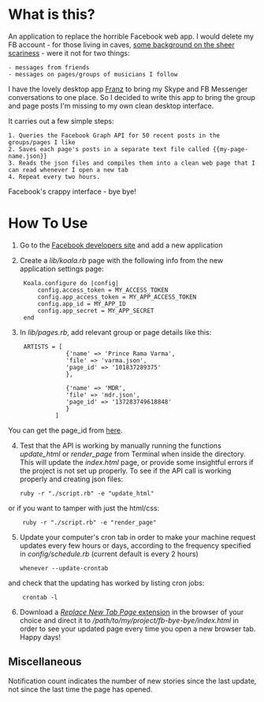 # What is this?

An application to replace the horrible Facebook web app. I would delete my FB account - for those living in caves, [some background on the sheer scariness](http://www.salimvirani.com/facebook) - were it not for two things:

    - messages from friends
    - messages on pages/groups of musicians I follow

I have the lovely desktop app [Franz](http://meetfranz.com/) to bring my Skype and FB Messenger conversations to one place. So I decided to write this app to bring the group and page posts I'm missing to my own clean desktop interface. 

It carries out a few simple steps:

    1. Queries the Facebook Graph API for 50 recent posts in the groups/pages I like
    2. Saves each page's posts in a separate text file called {{my-page-name.json}}
    3. Reads the json files and compiles them into a clean web page that I can read whenever I open a new tab
    4. Repeat every two hours.

Facebook's crappy interface - bye bye!

# How To Use
1. Go to the [Facebook developers site](https://developers.facebook.com/apps/) and add a new application
2. Create a _lib/koala.rb_ page with the following info from the new application settings page:   
     
        Koala.configure do |config|
            config.access_token = MY_ACCESS_TOKEN
            config.app_access_token = MY_APP_ACCESS_TOKEN
            config.app_id = MY_APP_ID
            config.app_secret = MY_APP_SECRET
        end

3. In _lib/pages.rb_, add relevant group or page details like this:

        ARTISTS = [
                    {'name' => 'Prince Rama Varma',
                    'file' => 'varma.json',
                    'page_id' => '101837289375'
                    },
                    
                    {'name' => 'MDR',
                    'file' => 'mdr.json',
                    'page_id' => '137283749618848'
                    }
                 ] 
You can get the page_id from [here](https://lookup-id.com/).

4.  Test that the API is working by manually running the functions *update_html* or *render_page* from Terminal when inside the directory. This will update the _index.html_ page, or provide some insightful errors if the project is not set up properly. To see if the API call is working properly and creating json files:
        
        ruby -r "./script.rb" -e "update_html"
or if you want to tamper with just the html/css: 

        ruby -r "./script.rb" -e "render_page"

5.  Update your computer's cron tab in order to make your machine request updates every few hours or days, according to the frequency specified in *config/schedule.rb* (current default is every 2 hours) 
        
        whenever --update-crontab
and check that the updating has worked by listing cron jobs: 
        
        crontab -l

6.  Download a [_Replace New Tab Page_ extension](https://chrome.google.com/webstore/detail/replace-new-tab-page/cnkhddihkmmiiclaipbaaelfojkmlkja) in the browser of your choice and direct it to */path/to/my/project/fb-bye-bye/index.html* in order to see your updated page every time you open a new browser tab. Happy days!

## Miscellaneous
Notification count indicates the number of new stories since the last update, not since the last time the page has opened.
 


<!-- find FB group ID with https://lookup-id.com/ and copy-paste full url -->